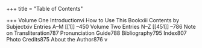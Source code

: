 +++
title = "Table of Contents"

+++
Volume One
Introductionvi
How to Use This Bookxiii
Contents by Subjectxiv
Entries A–M
[[1]]
–450
Volume Two
Entries N–Z
[[451]]
–786
Note on Transliteration787
Pronunciation Guide788
Bibliography795
Index807
Photo Credits875
About the Author876
v
